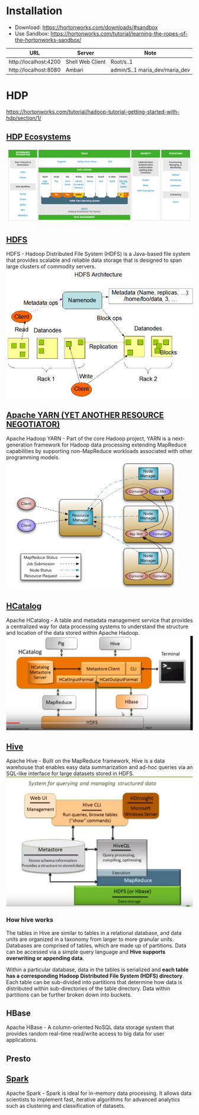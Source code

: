 # Installation
* Download: https://hortonworks.com/downloads/#sandbox
* Use Sandbox: https://hortonworks.com/tutorial/learning-the-ropes-of-the-hortonworks-sandbox/

| URL          |Server           |Note   |
| ------------- |----- | ----- | 
|http://localhost:4200  | Shell Web Client | Root/s..1 | 
|http://localhost:8080  | Ambari | admin/S..1  maria_dev/maria_dev | 
# HDP 
https://hortonworks.com/tutorial/hadoop-tutorial-getting-started-with-hdp/section/1/

## [HDP Ecosystems](https://hortonworks.com/ecosystems/)
![alt text](images/hdp-projects.png)

## [HDFS](https://hortonworks.com/apache/hdfs/)
HDFS - Hadoop Distributed File System (HDFS) is a Java-based file system that provides scalable and reliable data storage that is designed to span large clusters of commodity servers.
![alt text](images/hdfs-architecture.png)

## [Apache YARN (YET ANOTHER RESOURCE NEGOTIATOR)](https://hortonworks.com/blog/apache-hadoop-yarn-background-and-an-overview/)
Apache Hadoop YARN - Part of the core Hadoop project, YARN is a next-generation framework for  Hadoop data processing extending MapReduce capabilities by supporting non-MapReduce workloads associated with other programming models.
![alt text](images/yarn-architecture.png)

## [HCatalog](https://www.bmc.com/blogs/what-is-apache-hcatalog-hcatalog-explained/)
Apache HCatalog - A table and metadata management service that provides a centralized way for data processing systems to understand the structure and location of the data stored within Apache Hadoop.
![alt text](images/hcatalog.png)

## [Hive](https://hortonworks.com/apache/hive/)
Apache Hive - Built on the MapReduce framework, Hive is a data warehouse that enables easy data summarization and ad-hoc queries via an SQL-like interface for large datasets stored in HDFS.
![alt text](images/hive.png)

### How hive works
The tables in Hive are similar to tables in a relational database, and data units are organized in a taxonomy from larger to more granular units. Databases are comprised of tables, which are made up of partitions. Data can be accessed via a simple query language and **Hive supports overwriting or appending data**.

Within a particular database, data in the tables is serialized and **each table has a corresponding Hadoop Distributed File System (HDFS) directory**. Each table can be sub-divided into partitions that determine how data is distributed within sub-directories of the table directory. Data within partitions can be further broken down into buckets.
## HBase
Apache HBase - A column-oriented NoSQL data storage system that provides random real-time read/write access to big data for user applications.

## Presto

## [Spark](https://hortonworks.com/apache/spark/)
Apache Spark - Spark is ideal for in-memory data processing. It allows data scientists to implement fast, iterative algorithms for advanced analytics such as clustering and classification of datasets.



